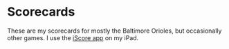 # Scorecards
These are my scorecards for mostly the Baltimore Orioles, but occasionally other games. I use the [iScore app](https://iscoresports.com/) on my iPad.
